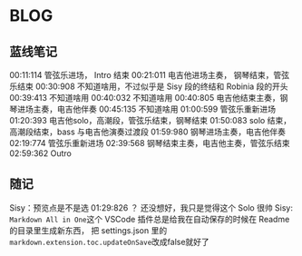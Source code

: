 # BLOG

## 蓝线笔记

00:11:114 管弦乐进场， Intro 结束
00:21:011 电吉他进场主奏， 钢琴结束，管弦乐结束
00:30:908 不知道啥用，不过似乎是 Sisy 段的终结和 Robinia 段的开头
00:39:413 不知道啥用
00:40:032 不知道啥用
00:40:805 电吉他结束主奏，钢琴进场主奏，电吉他伴奏
00:45:135 不知道啥用
01:00:599 管弦乐重新进场
01:20:393 电吉他solo，高潮段，管弦乐结束，钢琴结束
01:50:083 solo 结束，高潮段结束，bass 与电吉他演奏过渡段
01:59:980 钢琴进场主奏，电吉他伴奏
02:19:774 管弦乐重新进场
02:39:568 钢琴结束主奏，电吉他主奏，管弦乐结束
02:59:362 Outro

## 随记

Sisy：预览点是不是选 01:29:826 ？ 还没想好，我只是觉得这个 Solo 很帅
Sisy: `Markdown All in One`这个 VSCode 插件总是给我在自动保存的时候在 Readme 的目录里生成新东西，
    把 settings.json 里的`markdown.extension.toc.updateOnSave`改成false就好了
